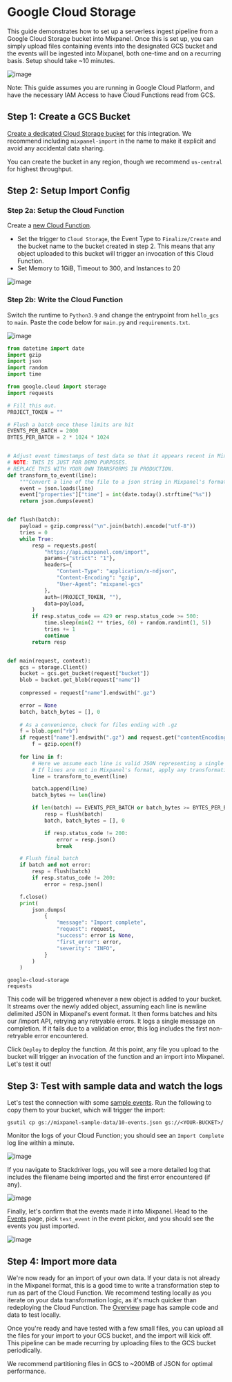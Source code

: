 # Google Cloud Storage

This guide demonstrates how to set up a serverless ingest pipeline from a Google Cloud Storage bucket into Mixpanel. Once this is set up, you can simply upload files containing events into the designated GCS bucket and the events will be ingested into Mixpanel, both one-time and on a recurring basis. Setup should take ~10 minutes.

![image](/gcs-integration-architecture.png)

Note: This guide assumes you are running in Google Cloud Platform, and have the necessary IAM Access to have Cloud Functions read from GCS.

## Step 1: Create a GCS Bucket

[Create a dedicated Cloud Storage bucket](https://console.cloud.google.com/storage/create-bucket) for this integration. We recommend including `mixpanel-import` in the name to make it explicit and avoid any accidental data sharing.

You can create the bucket in any region, though we recommend `us-central` for highest throughput.

## Step 2: Setup Import Config

### Step 2a: Setup the Cloud Function

Create a [new Cloud Function](https://console.cloud.google.com/functions/add). 
* Set the trigger to `Cloud Storage`, the Event Type to `Finalize/Create` and the bucket name to the bucket created in step 2. This means that any object uploaded to this bucket will trigger an invocation of this Cloud Function.
* Set Memory to 1GiB, Timeout to 300, and Instances to 20

![image](/230694797-af63de4f-7f10-4325-ad62-204a0ab66dea.png)


### Step 2b: Write the Cloud Function
Switch the runtime to `Python3.9` and change the entrypoint from `hello_gcs` to `main`. Paste the code below for `main.py` and `requirements.txt`.

![image](/230694808-424dc8ed-f650-40a6-9893-f141e5033701.png)

```python main.py
from datetime import date
import gzip
import json
import random
import time

from google.cloud import storage
import requests

# Fill this out.
PROJECT_TOKEN = ""

# Flush a batch once these limits are hit
EVENTS_PER_BATCH = 2000
BYTES_PER_BATCH = 2 * 1024 * 1024


# Adjust event timestamps of test data so that it appears recent in Mixpanel.
# NOTE: THIS IS JUST FOR DEMO PURPOSES.
# REPLACE THIS WITH YOUR OWN TRANSFORMS IN PRODUCTION.
def transform_to_event(line):
    """Convert a line of the file to a json string in Mixpanel's format."""
    event = json.loads(line)
    event["properties"]["time"] = int(date.today().strftime("%s"))
    return json.dumps(event)


def flush(batch):
    payload = gzip.compress("\n".join(batch).encode("utf-8"))
    tries = 0
    while True:
        resp = requests.post(
            "https://api.mixpanel.com/import",
            params={"strict": "1"},
            headers={
                "Content-Type": "application/x-ndjson",
                "Content-Encoding": "gzip",
                "User-Agent": "mixpanel-gcs"
            },
            auth=(PROJECT_TOKEN, ""),
            data=payload,
        )
        if resp.status_code == 429 or resp.status_code >= 500:
            time.sleep(min(2 ** tries, 60) + random.randint(1, 5))
            tries += 1
            continue
        return resp


def main(request, context):
    gcs = storage.Client()
    bucket = gcs.get_bucket(request["bucket"])
    blob = bucket.get_blob(request["name"])
    
    compressed = request["name"].endswith(".gz")

    error = None
    batch, batch_bytes = [], 0
    
    # As a convenience, check for files ending with .gz
    f = blob.open("rb")
    if request["name"].endswith(".gz") and request.get("contentEncoding") != "gzip":
        f = gzip.open(f)
    
    for line in f:
        # Here we assume each line is valid JSON representing a single Mixpanel event
        # If lines are not in Mixpanel's format, apply any transformations here.
        line = transform_to_event(line)

        batch.append(line)
        batch_bytes += len(line)

        if len(batch) == EVENTS_PER_BATCH or batch_bytes >= BYTES_PER_BATCH:
            resp = flush(batch)
            batch, batch_bytes = [], 0

            if resp.status_code != 200:
                error = resp.json()
                break

    # Flush final batch
    if batch and not error:
        resp = flush(batch)
        if resp.status_code != 200:
            error = resp.json()

    f.close()
    print(
        json.dumps(
            {
                "message": "Import complete",
                "request": request,
                "success": error is None,
                "first_error": error,
                "severity": "INFO",
            }
        )
    )
```
```text requirements.txt
google-cloud-storage
requests
```

This code will be triggered whenever a new object is added to your bucket. It streams over the newly added object, assuming each line is newline delimited JSON in Mixpanel's event format. It then forms batches and hits our /import API, retrying any retryable errors. It logs a single message on completion. If it fails due to a validation error, this log includes the first non-retryable error encountered.

Click `Deploy` to deploy the function. At this point, any file you upload to the bucket will trigger an invocation of the function and an import into Mixpanel. Let's test it out!

## Step 3: Test with sample data and watch the logs

Let's test the connection with some [sample events](https://storage.googleapis.com/mixpanel-sample-data/10-events.json). Run the following to copy them to your bucket, which will trigger the import:

`gsutil cp gs://mixpanel-sample-data/10-events.json gs://<YOUR-BUCKET>/`

Monitor the logs of your Cloud Function; you should see an `Import Complete` log line within a minute. 

![image](/230694850-de50a891-8a38-48ee-907d-4f23d1f1f22c.png)

If you navigate to Stackdriver logs, you will see a more detailed log that includes the filename being imported and the first error encountered (if any).

![image](/230694856-1cae32ec-8672-4ef6-b00d-4e885fd5388d.png)

Finally, let's confirm that the events made it into Mixpanel. Head to the [Events](https://mixpanel.com/report/live) page, pick `test_event` in the event picker, and you should see the events you just imported.

![image](/230694863-7ef80f4b-ce7b-484b-bd8a-b248cfe024ef.png)


## Step 4: Import more data
We're now ready for an import of your own data. If your data is not already in the Mixpanel format, this is a good time to write a transformation step to run as part of the Cloud Function. We recommend testing locally as you iterate on your data transformation logic, as it's much quicker than redeploying the Cloud Function. The [Overview](/docs/quickstart/connect-your-data?sdk=httpapi) page has sample code and data to test locally.

Once you're ready and have tested with a few small files, you can upload all the files for your import to your GCS bucket, and the import will kick off. This pipeline can be made recurring by uploading files to the GCS bucket periodically.

We recommend partitioning files in GCS to ~200MB of JSON for optimal performance.
